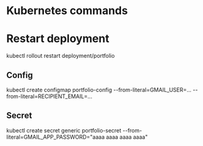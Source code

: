 # Kubernetes commands 

# Restart deployment
kubectl rollout restart deployment/portfolio

## Config
kubectl create configmap portfolio-config --from-literal=GMAIL_USER=...  --from-literal=RECIPIENT_EMAIL=...

## Secret
kubectl create secret generic portfolio-secret --from-literal=GMAIL_APP_PASSWORD="aaaa aaaa aaaa aaaa"
